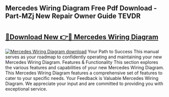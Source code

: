 ## Mercedes Wiring Diagram Free Pdf Download - Part-MZj New Repair Owner Guide TEVDR

# <h2><a href="http://dfqiz1c.blite.top/?on=Mercedes+Wiring+Diagram">🔗Download New 👉🔴 Mercedes Wiring Diagram</a></h2>

[![Mercedes Wiring Diagram download](https://i.imgur.com/lujVjoI.png)](http://dfqiz1c.blite.top/?on=Mercedes+Wiring+Diagram)
Your Path to Success This manual serves as your roadmap to confidently operating and maintaining your new Mercedes Wiring Diagram. Features & Functionality This section explores the various features and capabilities of your new Mercedes Wiring Diagram. This Mercedes Wiring Diagram features a comprehensive set of features to cater to your specific needs. Your Feedback is Valuable Mercedes Wiring Diagram. We appreciate your input and are committed to providing you with exceptional service.
